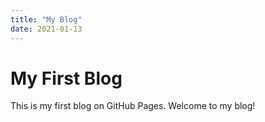 ```yaml
---
title: "My Blog"
date: 2021-01-13
---
```

# My First Blog
This is my first blog on GitHub Pages. Welcome to my blog!
